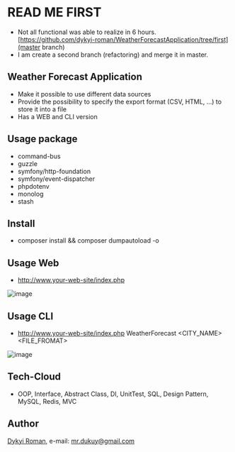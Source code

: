 # READ ME FIRST
+ Not all functional was able to realize in 6 hours. [https://github.com/dykyi-roman/WeatherForecastApplication/tree/first](master branch)
+ I am create a second branch (refactoring) and merge it in master.

## Weather Forecast Application
+ Make it possible to use different data sources
+ Provide the possibility to specify the export format (CSV, HTML, ...) to store it into a file 
+ Has a WEB and CLI version 

## Usage package
+ command-bus
+ guzzle
+ symfony/http-foundation
+ symfony/event-dispatcher
+ phpdotenv
+ monolog
+ stash

## Install
+ composer install && composer dumpautoload -o

## Usage Web
+ http://www.your-web-site/index.php

![image](https://github.com/dykyi-roman/WeatherForecastApplication/blob/master/tests/images/web.png)

## Usage CLI
+ http://www.your-web-site/index.php WeatherForecast <CITY_NAME> <FILE_FROMAT>

![image](https://github.com/dykyi-roman/WeatherForecastApplication/blob/master/tests/images/cli.png)

## Tech-Cloud 
+ OOP, Interface, Abstract Class, DI, UnitTest, SQL, Design Pattern, MySQL, Redis, MVC 

## Author
[Dykyi Roman](https://www.linkedin.com/in/roman-dykyi-43428543/), e-mail: [mr.dukuy@gmail.com](mailto:mr.dukuy@gmail.com)

